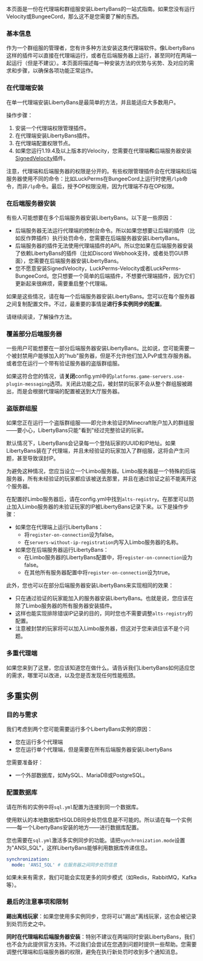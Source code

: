 
本页面是一份在代理端和群组服安装LibertyBans的一站式指南。如果您没有运行Velocity或BungeeCord，那么这不是您需要了解的东西。

### 基本信息

作为一个群组服的管理者，您有许多种方法安装这类代理端软件。像LibertyBans这样的插件可以直接在代理端运行，或者在后端服务器上运行，甚至同时在两端一起运行（但是不建议）。本页面将描述每一种安装方法的优势与劣势、及对应的需求和步骤，以确保各项功能正常运作。

### 在代理端安装

在单一代理端安装LibertyBans是最简单的方法，并且能适应大多数用户。

操作步骤：
1. 安装一个代理端权限管理插件。
2. 在代理端安装LibertyBans插件。
3. 在代理端配置权限节点。
4. 如果您运行1.19.4及以上版本的Velocity，您需要在代理端**和**后端服务器安装[SignedVelocity](https://modrinth.com/plugin/signedvelocity)插件。

注意，代理端和后端服务器的权限是分开的。有些权限管理插件会在代理端和后端服务器使用不同的命令：比如LuckPerms在BungeeCord上运行时使用`/lpb`命令，而非`/lp`命令。最后，授予OP权限没用，因为代理端不存在OP权限。

### 在后端服务器安装

有些人可能想要在多个后端服务器安装LibertyBans。以下是一些原因：
* 后端服务器无法运行代理端的控制台命令。所以如果您想要让后端的插件（比如反作弊插件）执行处罚命令，您需要在后端服务器安装LibertyBans。
* 后端服务器的插件无法使用代理端插件的API。所以您如果在后端服务器安装了依赖LibertyBans的插件（比如Discord Webhook支持，或者处罚GUI界面），您需要在后端服务器安装LibertyBans。
* 您不愿意安装SignedVelocity，LuckPerms-Velocity或者LuckPerms-BungeeCord。您只想要一个简单的后端插件，不想要代理端插件，因为它们更新起来很麻烦，需要重启整个代理端。

如果是这些情况，请在每一个后端服务器安装LibertyBans。您可以在每个服务器之间复制配置文件。不过，最重要的事情是**进行多实例同步的配置**。

请继续阅读，了解操作方法。

### 覆盖部分后端服务器

一些用户可能想要在一部分后端服务器安装LibertyBans。比如说，您可能需要一个被封禁用户能够加入的"hub"服务器，但是不允许他们加入PvP或生存服务器。或者您在运行一个带有验证服务器的盗版群组服。

如果这符合您的情况，请**关闭**config.yml中的`platforms.game-servers.use-plugin-messaging`选项。关闭此功能之后，被封禁的玩家不会从整个群组服被踢出，而是会根据代理端的配置被送到大厅服务器。

### 盗版群组服

如果您正在运行一个盗版群组服——即允许未验证的Minecraft账户加入的群组服——要小心，LibertyBans只能"看到"经过完整验证的玩家。

默认情况下，LibertyBans会记录每一个登陆玩家的UUID和IP地址。如果LibertyBans装在了代理端，并且未经验证的玩家加入了群组服，这将会产生问题，甚至导致误封IP。

为避免这种情况，您应当设立一个Limbo服务器。Limbo服务器是一个特殊的后端服务器，所有未经验证的玩家都应该被送去那里，并且在通过验证之前不能离开这个服务器。

在配置好Limbo服务器后，请在config.yml中找到`alts-registry`。在那里可以防止加入Limbo服务器的未验证玩家的IP被LibertyBans记录下来。以下是操作步骤：
* 如果您在代理端上运行LibertyBans：
  * 将`register-on-connection`设为false。
  * 在`servers-without-ip-registration`内写入Limbo服务器的名称。
* 如果您在后端服务器运行LibertyBans：
  * 在Limbo服务器的LibertyBans配置中，将`register-on-connection`设为false。
  * 在其他所有服务器配置中将`register-on-connection`设为true。

此外，您也可以在部分后端服务器安装LibertyBans来实现相同的效果：
  * 只在通过验证的玩家能加入的服务器安装LibertyBans。也就是说，您应该在除了Limbo服务器的所有服务器安装插件。
  * 这样也能实现排除错误IP记录的目的，同时您也不需要调整`alts-registry`的配置。
  * 注意被封禁的玩家将可以加入Limbo服务器，但这对于您来讲应该不是个问题。

### 多重代理端

如果您来到了这里，您应该知道您在做什么。请告诉我们LibertyBans如何适应您的需求，哪里可以改进，以及您是否发现任何性能瓶颈。

## 多重实例

### 目的与需求

我们考虑到两个您可能需要运行多个LibertyBans实例的原因：
* 您在运行多个代理端
* 您在运行单个代理端，但是需要在所有后端服务器安装LibertyBans

您需要准备好：
* 一个外部数据库，如MySQL、MariaDB或PostgreSQL。

### 配置数据库

请在所有的实例中将`sql.yml`配置为连接到同一个数据库。

使用默认的本地数据库HSQLDB同步处罚信息是不可能的。所以请在每一个实例——每一个LibertyBans安装的地方——进行数据库配置。

您也需要在`sql.yml`激活多实例同步的功能。请把`synchronization.mode`设置为"ANSI_SQL"，这样LibertyBans能够利用数据库传递信息。
```yaml
synchronization:
  mode: 'ANSI_SQL' # 在服务器之间同步处罚信息
```

如果未来有需求，我们可能会实现更多的同步模式（如Redis，RabbitMQ，Kafka等）。

### 最后的注意事项和限制

**踢出离线玩家**：如果您使用多实例同步，您将可以"踢出"离线玩家，这也会被记录到处罚历史之中。

**同时在代理端和后端服务器安装**：特别不建议在两端同时安装LibertyBans，我们也不会为此提供官方支持。不过我们会尝试在您遇到问题时提供一些帮助。您需要调整代理端和后端服务器的权限，避免在执行新处罚时收到多个通知消息。
